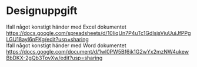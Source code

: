 # Designuppgift
Ifall något konstigt händer med Excel dokumentet  
https://docs.google.com/spreadsheets/d/10IiqUn7P4uTc1GdIsjsViuUuiJfPPgLGU18ayI6nFKg/edit?usp=sharing  
Ifall något konstigt händer med Word dokumentet  
https://docs.google.com/document/d/1wl0PW5Bf6jk1G2wYx2mzNW4ukewBbDKX-2gQb3TovXw/edit?usp=sharing
